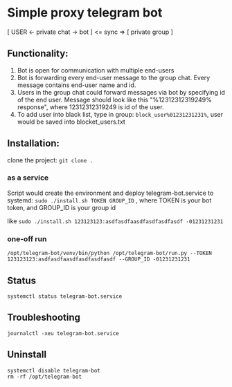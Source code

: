 

# Simple proxy telegram bot 
 [ USER <- private chat -> bot ] <= sync => [ private group ]

## Functionality: 
1. Bot is open for communication with multiple end-users
2. Bot is forwarding every end-user message to the group chat. Every message contains end-user name and id. 
3. Users in the group chat could forward messages via bot by specifying id of the end user. Message should look like this "%12312312319249% response", where 12312312319249 is id of the user. 
4. To add user into black list, type in group: `block_user%01231231231%`, user would be saved into blocket_users.txt 

## Installation: 
clone the project: `git clone .`

### as a service 
Script would create the environment and deploy telegram-bot.service to systemd: 
`sudo ./install.sh TOKEN GROUP_ID` , where TOKEN is your bot token, and GROUP_ID is your group id

like `sudo ./install.sh 123123123:asdfasdfaasdfasdfasdfasdf -01231231231`

### one-off run 
`/opt/telegram-bot/venv/bin/python /opt/telegram-bot/run.py --TOKEN 123123123:asdfasdfaasdfasdfasdfasdf --GROUP_ID -01231231231`

## Status 
`systemctl status telegram-bot.service`

## Troubleshooting
`journalctl -xeu telegram-bot.service`

## Uninstall 
```
systemctl disable telegram-bot 
rm -rf /opt/telegram-bot
```



